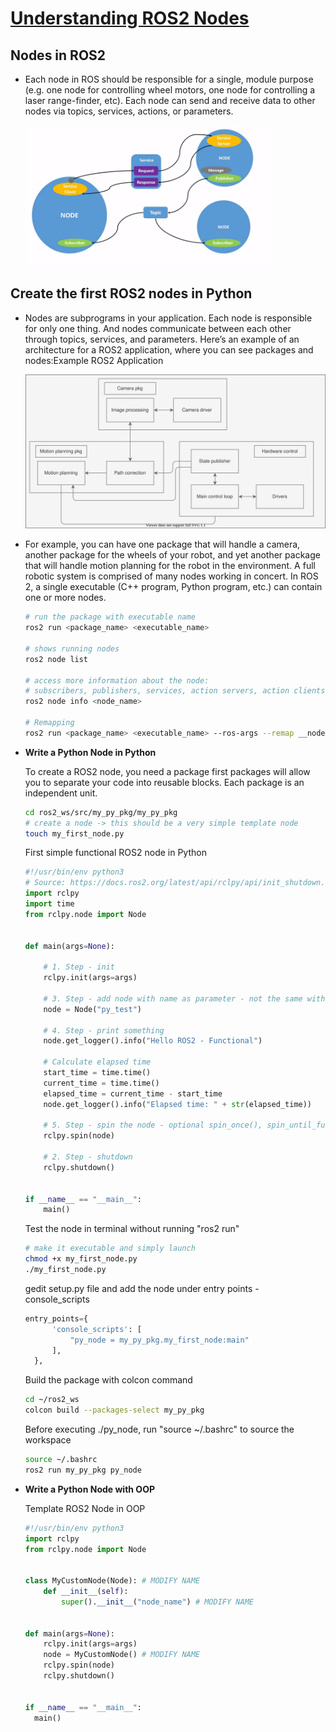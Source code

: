 # [Understanding ROS2 Nodes](https://docs.ros.org/en/foxy/Tutorials/Understanding-ROS2-Nodes.html)

## Nodes in ROS2

- Each node in ROS should be responsible for a single, module purpose (e.g. one node for controlling wheel motors, one node for controlling a laser range-finder, etc). Each node can send and receive data to other nodes via topics, services, actions, or parameters.
    
  <img src="https://github.com/CagriCatik/ros2beginners/blob/main/utils/gifs/Nodes-TopicandService.gif" width="400">

## Create the first ROS2 nodes in Python

- Nodes are subprograms in your application. Each node is responsible for only one thing. And nodes communicate between each other through topics, services, and parameters. Here’s an example of an architecture for a ROS2 application, where you can see packages and nodes:Example ROS2 Application

  <img src="https://github.com/CagriCatik/ros2beginners/blob/main/utils/drawio/node.svg" width="500">

- For example, you can have one package that will handle a camera, another package for the wheels of  your robot, and yet another package that will handle motion planning for the robot in the environment. A full robotic system is comprised of many nodes working in concert. In ROS 2, a single executable (C++ program, Python program, etc.) can contain one or more nodes.

  ```sh
  # run the package with executable name
  ros2 run <package_name> <executable_name>

  # shows running nodes
  ros2 node list

  # access more information about the node: 
  # subscribers, publishers, services, action servers, action clients
  ros2 node info <node_name>

  # Remapping
  ros2 run <package_name> <executable_name> --ros-args --remap __node:=<node_name>
  ```

- **Write a Python Node in Python**
  
  To create a ROS2 node, you need a package first packages will allow you to separate your code into reusable blocks. 
  Each package is an independent unit.

  ```sh
  cd ros2_ws/src/my_py_pkg/my_py_pkg
  # create a node -> this should be a very simple template node
  touch my_first_node.py 
  ```

  First simple functional ROS2 node in Python

  ```py
  #!/usr/bin/env python3
  # Source: https://docs.ros2.org/latest/api/rclpy/api/init_shutdown.html
  import rclpy
  import time
  from rclpy.node import Node


  def main(args=None):

      # 1. Step - init
      rclpy.init(args=args)
      
      # 3. Step - add node with name as parameter - not the same with file name
      node = Node("py_test")
      
      # 4. Step - print something
      node.get_logger().info("Hello ROS2 - Functional")

      # Calculate elapsed time
      start_time = time.time()
      current_time = time.time()
      elapsed_time = current_time - start_time
      node.get_logger().info("Elapsed time: " + str(elapsed_time))    
      
      # 5. Step - spin the node - optional spin_once(), spin_until_future_complete()
      rclpy.spin(node)
      
      # 2. Step - shutdown
      rclpy.shutdown()


  if __name__ == "__main__":
      main()
  ```

  Test the node in terminal without running "ros2 run"
  
  ```sh
  # make it executable and simply launch
  chmod +x my_first_node.py
  ./my_first_node.py
  ```

  gedit setup.py file and add the node under entry points - console_scripts

  ```py
  entry_points={
        'console_scripts': [
            "py_node = my_py_pkg.my_first_node:main"
        ],
    },
  ```

  Build the package with colcon command

  ```sh
  cd ~/ros2_ws
  colcon build --packages-select my_py_pkg
  ```

  Before executing ./py_node, run "source ~/.bashrc" to source the workspace

  ```sh
  source ~/.bashrc
  ros2 run my_py_pkg py_node
  ```

- **Write a Python Node with OOP**

  Template ROS2 Node in OOP

  ```py
  #!/usr/bin/env python3
  import rclpy
  from rclpy.node import Node


  class MyCustomNode(Node): # MODIFY NAME
      def __init__(self):
          super().__init__("node_name") # MODIFY NAME


  def main(args=None):
      rclpy.init(args=args)
      node = MyCustomNode() # MODIFY NAME
      rclpy.spin(node)
      rclpy.shutdown()


  if __name__ == "__main__":
    main()
  ```